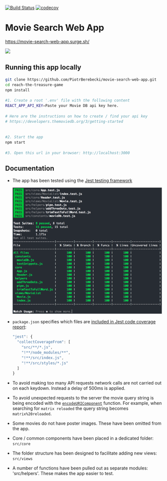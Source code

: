 [![Build Status](https://travis-ci.org/PiotrBerebecki/movie-search-web-app.svg?branch=master)](https://travis-ci.org/PiotrBerebecki/movie-search-web-app)
[![codecov](https://codecov.io/gh/PiotrBerebecki/movie-search-web-app/branch/master/graph/badge.svg)](https://codecov.io/gh/PiotrBerebecki/movie-search-web-app)

# Movie Search Web App

https://movie-search-web-app.surge.sh/

<img src="./documentation/screencast.gif" width="275px" height="auto">

## Running this app locally

```sh
git clone https://github.com/PiotrBerebecki/movie-search-web-app.git
cd reach-the-treasure-game
npm install

#1. Create a root '.env' file with the following content
REACT_APP_API_KEY=Paste your Movie DB api key here.

# Here are the instructions on how to create / find your api key
# https://developers.themoviedb.org/3/getting-started


#2. Start the app
npm start

#3. Open this url in your browser: http://localhost:3000
```

## Documentation

- The app has been tested using the [Jest testing framework](https://facebook.github.io/jest/docs/en/getting-started.html)

  <img src="./documentation/test-coverage.png" width="500px" height="auto">

- `package.json` specifies which files are [included in Jest code coverage report](https://facebook.github.io/jest/docs/configuration.html#collectcoveragefrom-array):

  ```javascript
  "jest": {
    "collectCoverageFrom": [
      "src/**/*.js",
      "!**/node_modules/**",
      "!**/src/index.js",
      "!**/src/styles/*.js"
    ]
  }
  ```

- To avoid making too many API requests network calls are not carried out on each keydown. Instead a delay of 500ms is applied.

- To avoid unexpected requests to the server the movie query string is being encoded with the [`encodeURIComponent`](https://developer.mozilla.org/en-US/docs/Web/JavaScript/Reference/Global_Objects/encodeURIComponent) function. For example, when searching for `matrix reloaded` the query string becomes `matrix%20reloaded`.

- Some movies do not have poster images. These have been omitted from the app.

- Core / common components have been placed in a dedicated folder: `src/core`

- The folder structure has been designed to facilitate adding new views: `src/views`

- A number of functions have been pulled out as separate modules: 'src/helpers'. These makes the app easier to test.
